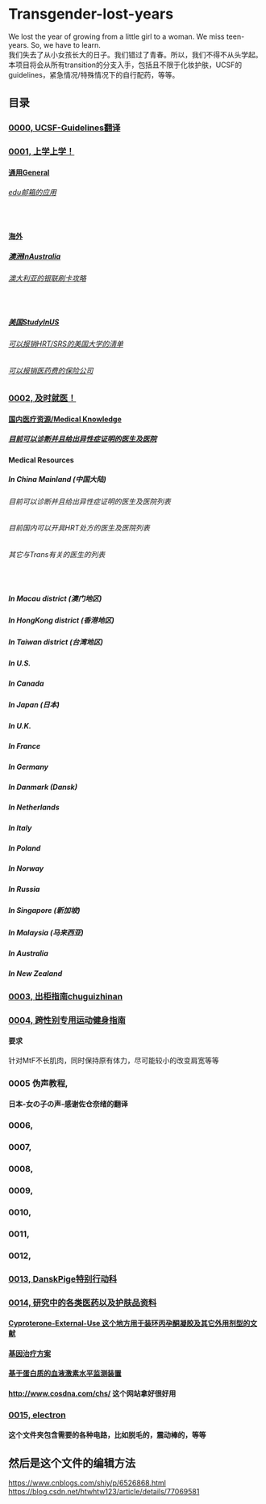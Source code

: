 # Transgender-lost-years
We lost the year of growing from a little girl to a woman. We miss teen-years. So, we have to learn.<br>
我们失去了从小女孩长大的日子。我们错过了青春。所以，我们不得不从头学起。<br>
本项目将会从所有transition的分支入手，包括且不限于化妆护肤，UCSF的guidelines，紧急情况/特殊情况下的自行配药，等等。<br>

 目录
------------------------
### [0000, UCSF-Guidelines翻译](0000-UCSF-Guidelines)  <br>

### [0001, 上学上学！](0001)  <br>

#### [通用General](0001/General) <br>
###### [edu邮箱的应用](0001/General/edu邮箱及学生相关福利.md) <br> <br> <br>

#### [海外](0001/Haiwai) <br>

##### [澳洲InAustralia](0001/Haiwai/InAustralia) <br>

###### [澳大利亚的银联刷卡攻略](0001/Haiwai/InAustralia/澳大利亚的银联支付攻略.md) <br> <br> <br>

##### [美国StudyInUS](0001/Haiwai/StudyInUS) <br>

###### [可以报销HRT/SRS的美国大学的清单](0001/Haiwai/StudyInUS/可以报销HRT&SRS的美国大学的清单.md) <br>

###### [可以报销医药费的保险公司](0001/Haiwai/free-text-book-download.md) <br>

### [0002, 及时就医！](0002) <br>

#### [国内医疗资源/Medical Knowledge](0002/Medical%20Resources%20in%20China) <br>

##### [目前可以诊断并且给出异性症证明的医生及医院](0002/Medical%20Resources%20in%20China/目前与易性症有关的医生及医院.md) <br>
#### Medical Resources <br>

##### In China Mainland (中国大陆)  <br>

###### 目前可以诊断并且给出异性症证明的医生及医院列表 <br>

###### 目前国内可以开具HRT处方的医生及医院列表 <br>
###### 其它与Trans有关的医生的列表 <br> <br> <br>

##### In Macau district (澳门地区) 
##### In HongKong district (香港地区) 
##### In Taiwan district (台湾地区) <br>

##### In U.S. <br>
##### In Canada <br>

##### In Japan (日本)   <br>

##### In U.K. <br>
##### In France <br>
##### In Germany <br>
##### In Danmark (Dansk) <br>
##### In Netherlands <br>
##### In Italy <br>
##### In Poland <br>
##### In Norway  <br>

##### In Russia <br>

##### In Singapore (新加坡) <br>
##### In Malaysia (马来西亚) <br>

##### In Australia
##### In New Zealand 





### [0003, 出柜指南chuguizhinan](0003chuguizhinan) <br>
### [0004, 跨性别专用运动健身指南](0004buybuybuy) <br>
#### 要求 <br>
针对MtF不长肌肉，同时保持原有体力，尽可能较小的改变肩宽等等 <br>

### 0005 伪声教程, <br>
#### 日本-女の子の声-感谢佐仓奈绪的翻译 <br>
### 0006, <br>
### 0007, <br>
### 0008, <br>
### 0009, <br>
### 0010, <br>
### 0011, <br>
### 0012, <br>
### [0013, DanskPige特别行动科](0013DanskPigeSpecialGrope) <br>
### [0014, 研究中的各类医药以及护肤品资料](0014) <br>
#### [Cyproterone-External-Use 这个地方用于装环丙孕酮凝胶及其它外用剂型的文献](0014/Cyproterone-External-Use) <br>
#### [基因治疗方案](0014/Biochemistry) <br>
#### [基于蛋白质的血液激素水平监测装置](0014/Bioelectrical-engneering) <br>
#### http://www.cosdna.com/chs/ 这个网站拿好很好用
### [0015, electron](0015electron) <br>
#### 这个文件夹包含需要的各种电路，比如脱毛的，震动棒的，等等 <br>

然后是这个文件的编辑方法
--------------------
https://www.cnblogs.com/shiy/p/6526868.html  <br>
https://blog.csdn.net/htwhtw123/article/details/77069581  <br>

